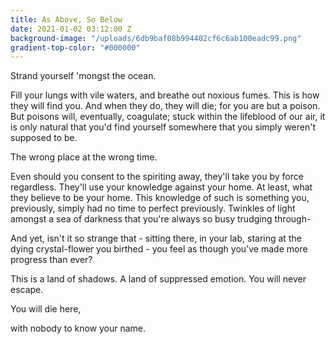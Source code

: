 ```yaml
---
title: As Above, So Below
date: 2021-01-02 03:12:00 Z
background-image: "/uploads/6db9baf08b994402cf6c6ab100eadc99.png"
gradient-top-color: "#000000"
---
```


Strand yourself 'mongst the ocean.

Fill your lungs with vile waters, and breathe out noxious fumes. This is how they will find you.  And when they do, they will die; for you are but a poison. But poisons will, eventually, coagulate; stuck within the lifeblood of our air, it is only natural that you'd find yourself somewhere that you simply weren't supposed to be. 

The wrong place at the wrong time. 

Even should you consent to the spiriting away, they'll take you by force regardless. They'll use your knowledge against your home. At least, what they believe to be your home.  This knowledge of such is something you, previously, simply had no time to perfect previously.  Twinkles of light amongst a sea of darkness that you're always so busy trudging through-

And yet, isn't it so strange that - sitting there, in your lab, staring at the dying crystal-flower you birthed - you feel as though you've made more progress than ever?

This is a land of shadows. A land of suppressed emotion. You will never escape.

You will die here,

with nobody to know your name.